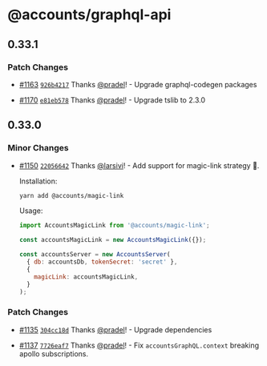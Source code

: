 # @accounts/graphql-api

## 0.33.1

### Patch Changes

- [#1163](https://github.com/accounts-js/accounts/pull/1163) [`926b4217`](https://github.com/accounts-js/accounts/commit/926b421710b134ed79272e5468b31e417708a3c4) Thanks [@pradel](https://github.com/pradel)! - Upgrade graphql-codegen packages

* [#1170](https://github.com/accounts-js/accounts/pull/1170) [`e81eb578`](https://github.com/accounts-js/accounts/commit/e81eb578b35906346b6fadd6c5768b82879f6cda) Thanks [@pradel](https://github.com/pradel)! - Upgrade tslib to 2.3.0

## 0.33.0

### Minor Changes

- [#1150](https://github.com/accounts-js/accounts/pull/1150) [`22056642`](https://github.com/accounts-js/accounts/commit/220566425755a7015569d8e518095701ff7122e2) Thanks [@larsivi](https://github.com/larsivi)! - Add support for magic-link strategy 🎉.

  Installation:

  ```sh
  yarn add @accounts/magic-link
  ```

  Usage:

  ```js
  import AccountsMagicLink from '@accounts/magic-link';

  const accountsMagicLink = new AccountsMagicLink({});

  const accountsServer = new AccountsServer(
    { db: accountsDb, tokenSecret: 'secret' },
    {
      magicLink: accountsMagicLink,
    }
  );
  ```

### Patch Changes

- [#1135](https://github.com/accounts-js/accounts/pull/1135) [`304cc18d`](https://github.com/accounts-js/accounts/commit/304cc18d84d8153b7a4e857753eea85fa9f7a1f2) Thanks [@pradel](https://github.com/pradel)! - Upgrade dependencies

* [#1137](https://github.com/accounts-js/accounts/pull/1137) [`7726eaf7`](https://github.com/accounts-js/accounts/commit/7726eaf7fb12eb848de5dab0913a12a2e0283954) Thanks [@pradel](https://github.com/pradel)! - Fix `accountsGraphQL.context` breaking apollo subscriptions.
